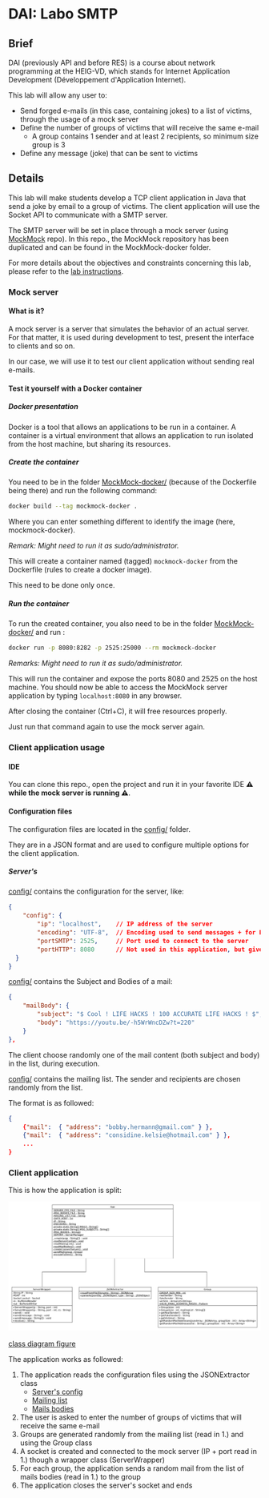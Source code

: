 <!-- Your report MUST include the following sections:
* **A brief description of your project**: if people exploring GitHub find your repo, without a prior knowledge of the API course, they should be able to understand what your repo is all about and whether they should look at it more closely.
* **What is MockMock (or any other mock SMTP server you decided to use)?**
* **Instructions for setting up your mock SMTP server (with Docker - which you will learn all about in the next 2 weeks)**. The user who wants to experiment with your tool but does not really want to send pranks immediately should be able to use a mock SMTP server. For people who are not familiar with this concept, explain it to them in simple terms. Explain which mock server you have used and how you have set it up.
* **Clear and simple instructions for configuring your tool and running a prank campaign**. If you do a good job, an external user should be able to clone your repo, edit a couple of files and send a batch of e-mails in less than 10 minutes.
* **A description of your implementation**: document the key aspects of your code. It is a good idea to start with a **class diagram**. Decide which classes you want to show (focus on the important ones) and describe their responsibilities in text. It is also certainly a good idea to include examples of dialogues between your client and an SMTP server (maybe you also want to include some screenshots here).
-->

# DAI: Labo SMTP

## Brief

DAI (previously API and before RES) is a course about network programming at the HEIG-VD,
which stands for Internet Application Development (Développement d'Application Internet).

This lab will allow any user to:

- Send forged e-mails (in this case, containing jokes) to a list of victims, through the usage of a mock server
- Define the number of groups of victims that will receive the same e-mail
    - A group contains 1 sender and at least 2 recipients, so minimum size group is 3
- Define any message (joke) that can be sent to victims

## Details

This lab will make students develop a TCP client application in Java that send
a joke by email to a group of victims. The client application will use the Socket
API to communicate with a SMTP server.

The SMTP server will be set in place through a mock server
(using [MockMock](https://github.com/DominiqueComte/MockMock) repo). In this repo.,
the MockMock repository has been duplicated and can be found in the MockMock-docker folder.

For more details about the objectives and constraints concerning this lab, please refer to the [lab instructions](Donnee.md).

### Mock server

#### What is it?

A mock server is a server that simulates the behavior of an actual server.
For that matter, it is used during development to test, present the interface to clients and so on.

In our case, we will use it to test our client application without sending real e-mails.

#### Test it yourself with a Docker container

##### Docker presentation

Docker is a tool that allows an applications to be run in a container.
A container is a virtual environment that allows an application to run
isolated from the host machine, but sharing its resources.

##### Create the container

You need to be in the folder [MockMock-docker/](MockMock-docker/) (because of the Dockerfile being there)
and run the following command:

```bash
docker build --tag mockmock-docker .
```

Where you can enter something different to identify the image (here, mockmock-docker).

*Remark: Might need to run it as sudo/administrator.*

This will create a container named (tagged) `mockmock-docker` from the Dockerfile (rules to create a docker image).

This need to be done only once.

##### Run the container

To run the created container, you also need to be in the folder [MockMock-docker/](MockMock-docker/)
and run :

```bash
docker run -p 8080:8282 -p 2525:25000 --rm mockmock-docker
```

*Remarks: Might need to run it as sudo/administrator.*

This will run the container and expose the ports 8080 and 2525 on the host machine. 
You should now be able to access the MockMock server application by typing `localhost:8080` in any browser.

After closing the container (Ctrl+C), it will free resources properly. 

Just run that command again to use the mock server again.

### Client application usage

#### IDE

You can clone this repo., open the project and run it in your favorite IDE **:warning: while the mock server is running :warning:**.

<!-- Commented because not find a way to make it work properly yet
#### Command line

If you want to run it from the command line, you need some dependencies to be installed:

- [Maven](https://maven.apache.org/)
- [Java 8](https://www.oracle.com/technetwork/java/javase/downloads/jdk8-downloads-2133151.html)

Then, you can run the following command in the lab4/ folder of the project:

```bash
# Compile the project
mvn clean install

# Run the project
```
-->

#### Configuration files

The configuration files are located in the [config/](config/) folder.

They are in a JSON format and are used to configure multiple options for the client application.

##### Server's

[config/](configServer.json) contains the configuration for the server, like:

```json
{
    "config": {
        "ip": "localhost",    // IP address of the server
        "encoding": "UTF-8",  // Encoding used to send messages + for HTML format
        "portSMTP": 2525,     // Port used to connect to the server
        "portHTTP": 8080      // Not used in this application, but given by default
  }
}
```

[config/](config/mailBodies.json) contains the Subject and Bodies of a mail:

```json
{
    "mailBody": {
        "subject": "$ Cool ! LIFE HACKS ! 100 ACCURATE LIFE HACKS ! $",
        "body": "https://youtu.be/-h5WrWncDZw?t=220"
    }
},
```

The client choose randomly one of the mail content (both subject and body) in the list, during execution.

[config/](config/mailList.json) contains the mailing list. 
The sender and recipients are chosen randomly from the list.

The format is as followed:

```json
{
    {"mail":  { "address": "bobby.hermann@gmail.com" } },
    {"mail":  { "address": "considine.kelsie@hotmail.com" } },
    ...
}
```

### Client application

This is how the application is split:

![class_diagram](figures/classDiagram.png)

[class diagram figure](figures/classDiagram.png)

The application works as followed:

1. The application reads the configuration files using the JSONExtractor class
    * [Server's config](config/configServer.json)
    * [Mailing list](config/mailList.json)
    * [Mails bodies](config/mailBodies.json)
2. The user is asked to enter the number of groups of victims that will receive the same e-mail
3. Groups are generated randomly from the mailing list (read in 1.) and using the Group class
4. A socket is created and connected to the mock server (IP + port read in 1.) though a wrapper class (ServerWrapper)
5. For each group, the application sends a random mail from the list of mails bodies (read in 1.) to the group
6. The application closes the server's socket and ends
